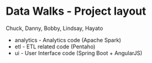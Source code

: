 # Data Walks - Project layout

Chuck, Danny, Bobby, Lindsay, Hayato

* analytics - Analytics code (Apache Spark)
* etl - ETL related code (Pentaho)
* ui - User Interface code (Spring Boot + AngularJS)
